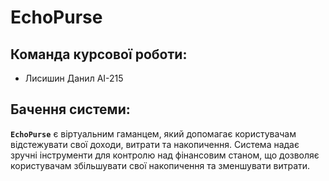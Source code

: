 # EchoPurse

## Команда курсової роботи:
* Лисишин Данил АІ-215

## Бачення системи:
**```EchoPurse```** є віртуальним гаманцем, який допомагає користувачам відстежувати свої доходи, витрати та накопичення. Система надає зручні інструменти для контролю над фінансовим станом, що дозволяє користувачам збільшувати свої накопичення та зменшувати витрати.
